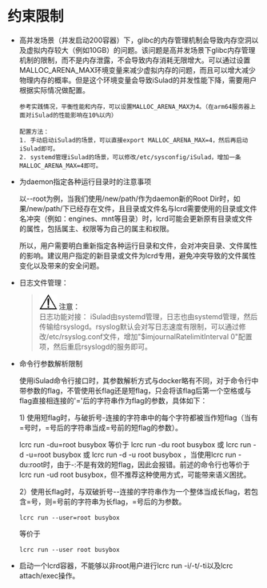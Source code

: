 # 约束限制<a name="ZH-CN_TOPIC_0184808047"></a>

-   高并发场景（并发启动200容器）下，glibc的内存管理机制会导致内存空洞以及虚拟内存较大（例如10GB）的问题。该问题是高并发场景下glibc内存管理机制的限制，而不是内存泄露，不会导致内存消耗无限增大。可以通过设置MALLOC\_ARENA\_MAX环境变量来减少虚拟内存的问题，而且可以增大减少物理内存的概率。但是这个环境变量会导致iSulad的并发性能下降，需要用户根据实际情况做配置。

    ```
    参考实践情况，平衡性能和内存，可以设置MALLOC_ARENA_MAX为4。（在arm64服务器上面对iSulad的性能影响在10%以内）
    
    配置方法：
    1. 手动启动iSulad的场景，可以直接export MALLOC_ARENA_MAX=4，然后再启动iSulad即可。
    2. systemd管理iSulad的场景，可以修改/etc/sysconfig/iSulad，增加一条MALLOC_ARENA_MAX=4即可。
    ```

-   为daemon指定各种运行目录时的注意事项

    以--root为例，当我们使用/new/path/作为daemon新的Root Dir时，如果/new/path/下已经存在文件，且目录或文件名与lcrd需要使用的目录或文件名冲突（例如：engines、mnt等目录）时，lcrd可能会更新原有目录或文件的属性，包括属主、权限等为自己的属主和权限。

    所以，用户需要明白重新指定各种运行目录和文件，会对冲突目录、文件属性的影响。建议用户指定的新目录或文件为lcrd专用，避免冲突导致的文件属性变化以及带来的安全问题。

-   日志文件管理：

    >![](public_sys-resources/icon-notice.gif) **注意：**   
    >日志功能对接： iSulad由systemd管理，日志也由systemd管理，然后传输给rsyslogd。rsyslog默认会对写日志速度有限制，可以通过修改/etc/rsyslog.conf文件，增加"$imjournalRatelimitInterval 0"配置项，然后重启rsyslogd的服务即可。  

-   命令行参数解析限制

    使用iSulad命令行接口时，其参数解析方式与docker略有不同，对于命令行中带参数的flag，不管使用长flag还是短flag，只会将该flag后第一个空格或与flag直接相连接的'='后的字符串作为flag的参数，具体如下：

    1\) 使用短flag时，与破折号-连接的字符串中的每个字符都被当作短flag（当有=号时，=号后的字符串当成=号前的短flag的参数）。

    lcrc run -du=root busybox 等价于 lcrc run -du root busybox 或 lcrc run -d -u=root busybox 或 lcrc run -d -u root busybox ，当使用lcrc run -du:root时，由于-:不是有效的短flag，因此会报错。前述的命令行也等价于lcrc run -ud root busybox，但不推荐这种使用方式，可能带来语义困扰。

    2）使用长flag时，与双破折号--连接的字符串作为一个整体当成长flag，若包含=号，则=号前的字符串为长flag，=号后的为参数。

    ```
    lcrc run --user=root busybox
    ```

    等价于

    ```
    lcrc run --user root busybox
    ```

-   启动一个lcrd容器，不能够以非root用户进行lcrc run -i/-t/-ti以及lcrc attach/exec操作。

